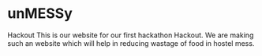 # unMESSy
Hackout
This is our website for our first hackathon Hackout. 
We are making such an website which will help in reducing wastage of food in hostel mess.
